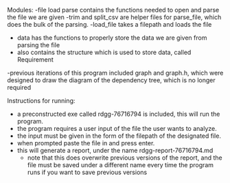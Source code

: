 Modules:
-file load parse contains the functions needed to open and parse the file we are given
-trim and split_csv are helper files for parse_file, which does the bulk of the parsing.
-load_file takes a filepath and loads the file

- data has the functions to properly store the data we are given from parsing the file
- also contains the structure which is used to store data, called Requirement

-previous iterations of this program included graph and graph.h, which were designed to draw the diagram of the dependency tree, which is no longer required

Instructions for running:
- a preconstructed exe called rdgg-76716794 is included, this will run the program.
- the program requires a user input of the file the user wants to analyze. 
- the input must be given in the form of the filepath of the designated file. 
- when prompted paste the file in and press enter.
- this will generate a report, under the name rdgg-report-76716794.md
    - note that this does overwrite previous versions of the report, and the file must be saved under a different name every time the program runs if you want to save previous versions